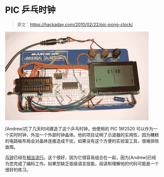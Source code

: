 # PIC 乒乓时钟

> 原文：<https://hackaday.com/2010/02/22/pic-pong-clock/>

![](img/688e1dd3ca5d71a468a0140419d56072.png "pic-pong-clock")

[Andrew]花了几天时间建造了这个乒乓时钟。他使用的 PIC 18f2520 可以作为一个实时时钟，外加一个外部时钟晶体。他的项目证明了示波器的实用性，因为糟糕的电路板布局会对晶体连接造成干扰，如果没有这个方便的实验室工具，很难排除故障。

[乓钟](http://hackaday.com/2008/09/14/pong-clock/)已经在[相当流行](http://hackaday.com/2009/09/28/pong-on-your-wrist/)。这个很好，因为它很容易组合在一起，因为[Andrew]已经为您完成了编码工作。如果您缺乏低级语言技能，阅读和理解他的代码可能是一个很好的练习。